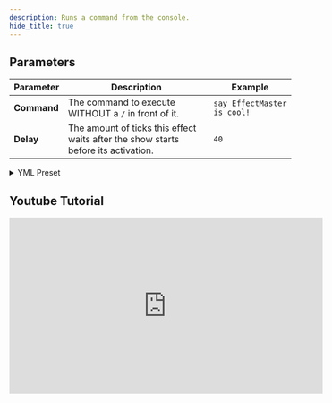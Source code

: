 ```yaml
---
description: Runs a command from the console.
hide_title: true
---
```


<DocHeading
icon="heroicons:command-line"
title="Console Command"
description="Runs a command from the console.">
</DocHeading>

## Parameters

| Parameter     | Description                                                                        | Example                     |
|---------------|------------------------------------------------------------------------------------|-----------------------------|
| **Command**   | The command to execute WITHOUT a `/` in front of it.                               | `say EffectMaster is cool!` |
| **Delay**     | The amount of ticks this effect waits after the show starts before its activation. | `40`                        |

<details>

<summary>YML Preset</summary>

```yaml
'1':
  Type: CONSOLE_COMMAND
  Command: 'say EffectMaster is cool!'
  Delay: 0
````

</details>

## Youtube Tutorial

<iframe width="560" height="315" src="https://www.youtube.com/embed/BH6qy8Tp_Y0" title="YouTube video player" frameborder="0" allow="accelerometer; autoplay; clipboard-write; encrypted-media; gyroscope; picture-in-picture" allowfullscreen ></iframe>

```
